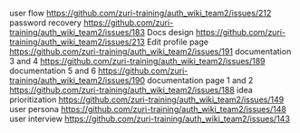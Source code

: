 user flow   https://github.com/zuri-training/auth_wiki_team2/issues/212
password recovery  https://github.com/zuri-training/auth_wiki_team2/issues/183
Docs design     https://github.com/zuri-training/auth_wiki_team2/issues/213
Edit profile page     https://github.com/zuri-training/auth_wiki_team2/issues/191
documentation 3 and 4    https://github.com/zuri-training/auth_wiki_team2/issues/189
documentation 5 and 6     https://github.com/zuri-training/auth_wiki_team2/issues/190
documentation page 1 and 2    https://github.com/zuri-training/auth_wiki_team2/issues/188
idea prioritization      https://github.com/zuri-training/auth_wiki_team2/issues/149
user persona        https://github.com/zuri-training/auth_wiki_team2/issues/148
user interview      https://github.com/zuri-training/auth_wiki_team2/issues/143
